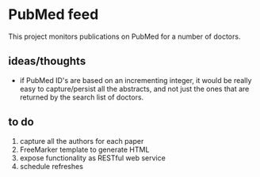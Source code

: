 # PubMed feed

This project monitors publications on PubMed for a number of doctors. 



## ideas/thoughts

- if PubMed ID's are based on an incrementing integer, it would be really easy to capture/persist all the abstracts, and not just the ones that are returned by the search list of doctors.

## to do

1. capture all the authors for each paper
2. FreeMarker template to generate HTML
3. expose functionality as RESTful web service
4. schedule refreshes

